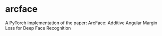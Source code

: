 # arcface
A PyTorch implementation of the paper: ArcFace: Additive Angular Margin Loss for Deep Face Recognition

